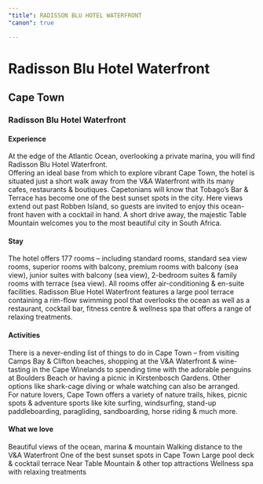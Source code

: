 ```yaml
---
"title": RADISSON BLU HOTEL WATERFRONT
"canon": true

---
```


# Radisson Blu Hotel Waterfront
## Cape Town
### Radisson Blu Hotel Waterfront

#### Experience
At the edge of the Atlantic Ocean, overlooking a private marina, you will find Radisson Blu Hotel Waterfront.  
Offering an ideal base from which to explore vibrant Cape Town, the hotel is situated just a short walk away from the V&amp;A Waterfront with its many cafes, restaurants &amp; boutiques.
Capetonians will know that Tobago’s Bar &amp; Terrace has become one of the best sunset spots in the city.  Here views extend out past Robben Island, so guests are invited to enjoy this ocean-front haven with a cocktail in hand.
A short drive away, the majestic Table Mountain welcomes you to the most beautiful city in South Africa.

#### Stay
The hotel offers 177 rooms – including standard rooms, standard sea view rooms, superior rooms with balcony, premium rooms with balcony (sea view), junior suites with balcony (sea view), 2-bedroom suites &amp; family rooms with terrace (sea view). 
All rooms offer air-conditioning &amp; en-suite facilities.
Radisson Blue Hotel Waterfront features a large pool terrace containing a rim-flow swimming pool that overlooks the ocean as well as a restaurant, cocktail bar, fitness centre &amp; wellness spa that offers a range of relaxing treatments.

#### Activities
There is a never-ending list of things to do in Cape Town – from visiting Camps Bay &amp; Clifton beaches, shopping at the V&amp;A Waterfront &amp; wine-tasting in the Cape Winelands to spending time with the adorable penguins at Boulders Beach or having a picnic in Kirstenbosch Gardens.
Other options like shark-cage diving or whale watching can also be arranged.  
For nature lovers, Cape Town offers a variety of nature trails, hikes, picnic spots &amp; adventure sports like kite surfing, windsurfing, stand-up paddleboarding, paragliding, sandboarding, horse riding &amp; much more.


#### What we love
Beautiful views of the ocean, marina &amp; mountain
Walking distance to the V&amp;A Waterfront
One of the best sunset spots in Cape Town
Large pool deck &amp; cocktail terrace
Near Table Mountain &amp; other top attractions
Wellness spa with relaxing treatments